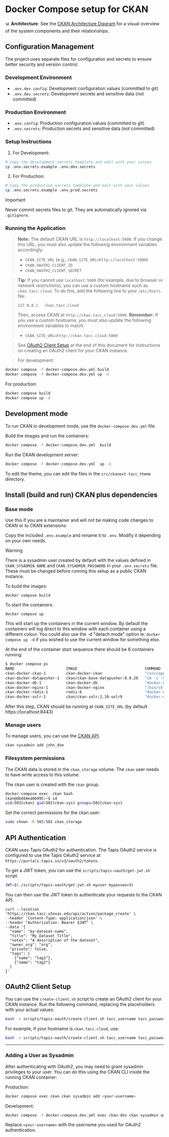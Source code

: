 # Docker Compose setup for CKAN

📊 **Architecture**: See the [CKAN Architecture Diagram](architecture-diagram.md) for a visual overview of the system components and their relationships.

## Configuration Management

The project uses separate files for configuration and secrets to ensure better security and version control:

### Development Environment

- `.env.dev.config`: Development configuration values (committed to git)
- `.env.dev.secrets`: Development secrets and sensitive data (not committed)

### Production Environment

- `.env.config`: Production configuration values (committed to git)
- `.env.secrets`: Production secrets and sensitive data (not committed)

### Setup Instructions

1. For Development:

```bash
# Copy the development secrets template and edit with your values
cp .env.secrets.example .env.dev.secrets
```

2. For Production:

```bash
# Copy the production secrets template and edit with your values
cp .env.secrets.example .env.prod.secrets
```

> [!IMPORTANT]
> Never commit secrets files to git. They are automatically ignored via `.gitignore`.

### Running the Application

> **Note:** The default CKAN URL is `http://localhost:5000`.
> If you change this URL, you must also update the following environment variables accordingly:
>
> - `CKAN_SITE_URL` (e.g., `CKAN_SITE_URL=http://localhost:5000`)
> - `CKAN_OAUTH2_CLIENT_ID`
> - `CKAN_OAUTH2_CLIENT_SECRET`

> **Tip:** If you cannot use `localhost:5000` (for example, due to browser or network restrictions), you can use a custom hostname such as `ckan.tacc.cloud`.
> To do this, add the following line to your `/etc/hosts` file:
>
> ```
> 127.0.0.1   ckan.tacc.cloud
> ```
>
> Then, access CKAN at `http://ckan.tacc.cloud:5000`.
> **Remember:** If you use a custom hostname, you must also update the following environment variables to match:
>
> - `CKAN_SITE_URL=http://ckan.tacc.cloud:5000`

> See [OAuth2 Client Setup](#oauth2-client-setup) at the end of this document for instructions on creating an OAuth2 client for your CKAN instance.

> For development:

```bash
docker compose -f docker-compose.dev.yml build
docker compose -f docker-compose.dev.yml up -d
```

For production:

```bash
docker compose build
docker compose up -d
```

## Development mode

To run CKAN in development mode, use the `docker-compose.dev.yml` file.

Build the images and run the containers:

```bash
docker compose -f docker-compose.dev.yml  build
```

Run the CKAN development server:

```bash
docker compose -f docker-compose.dev.yml  up -d
```

To edit the theme, you can edit the files in the `src/ckanext-tacc_theme` directory.

## Install (build and run) CKAN plus dependencies

### Base mode

Use this if you are a maintainer and will not be making code changes to CKAN or to CKAN extensions

Copy the included `.env.example` and rename it to `.env`. Modify it depending on your own needs.

> [!WARNING]
> There is a sysadmin user created by default with the values defined in `CKAN_SYSADMIN_NAME` and `CKAN_SYSADMIN_PASSWORD` in your `.env.secrets` file. These must be changed before running this setup as a public CKAN instance.

To build the images:

    docker compose build

To start the containers:

    docker compose up

This will start up the containers in the current window. By default the containers will log direct to this window with each container
using a different colour. You could also use the -d "detach mode" option ie: `docker compose up -d` if you wished to use the current
window for something else.

At the end of the container start sequence there should be 6 containers running:

```bash
$ docker compose ps
NAME                       IMAGE                              COMMAND                  SERVICE      CREATED         STATUS                   PORTS
ckan-docker-ckan-1         ckan-docker-ckan                   "/srv/app/start_ckan…"   ckan         4 minutes ago   Up 3 minutes (healthy)   5000/tcp
ckan-docker-datapusher-1   ckan/ckan-base-datapusher:0.0.20   "sh -c 'uwsgi --plug…"   datapusher   4 minutes ago   Up 4 minutes (healthy)   8800/tcp
ckan-docker-db-1           ckan-docker-db                     "docker-entrypoint.s…"   db           4 minutes ago   Up 4 minutes (healthy)
ckan-docker-nginx-1        ckan-docker-nginx                  "/bin/sh -c 'openssl…"   nginx        4 minutes ago   Up 2 minutes             80/tcp, 0.0.0.0:8443->443/tcp
ckan-docker-redis-1        redis:6                            "docker-entrypoint.s…"   redis        4 minutes ago   Up 4 minutes (healthy)
ckan-docker-solr-1         ckan/ckan-solr:2.10-solr9          "docker-entrypoint.s…"   solr         4 minutes ago   Up 4 minutes (healthy)
```

After this step, CKAN should be running at `CKAN_SITE_URL` (by default https://localhost:8443)

### Manage users

To manage users, you can use the [CKAN API](https://docs.ckan.org/en/2.9/api/index.html).

```bash
ckan sysadmin add john_doe
```

### Filesystem permissions

The CKAN data is stored in the `ckan_storage` volume. The `ckan` user needs to have write access to this volume.

The ckan user is created with the `ckan` group.

```bash
docker-compose exec  ckan bash
ckan@dbdd4ea66995:~$ id
uid=503(ckan) gid=502(ckan-sys) groups=502(ckan-sys)
```

Set the correct permissions for the ckan user:

```bash
sudo chown -R 503:502 ckan_storage
```

## API Authentication

CKAN uses Tapis OAuth2 for authentication. The Tapis OAuth2 service is configured to use the Tapis OAuth2 service at `https://portals.tapis.io/v3/oauth2/tokens`.

To get a JWT token, you can use the `scripts/tapis-oauth/get-jwt.sh` script.

```bash
JWT=$(./scripts/tapis-oauth/get-jwt.sh myuser mypassword)
```

You can then use the JWT token to authenticate your requests to the CKAN API.

```
curl --location 'https://ckan.tacc.utexas.edu/api/action/package_create' \
--header 'Content-Type: application/json' \
--header "Authorization: Bearer $JWT" \
--data '{
  "name": "my-dataset-name",
  "title": "My Dataset Title",
  "notes": "A description of the dataset",
  "owner_org": "org",
  "private": false,
  "tags": [
    {"name": "tag1"},
    {"name": "tag2"}
  ]
}'
```

## OAuth2 Client Setup

You can use the `create-client.sh` script to create an OAuth2 client for your CKAN instance. Run the following command, replacing the placeholders with your actual values:

```bash
bash -x scripts/tapis-oauth/create-client.sh tacc_username tacc_password client-name http://your_hostname:5000/oauth2/callback
```

For example, if your hostname is `ckan.tacc.cloud`, use:

```bash
bash -x scripts/tapis-oauth/create-client.sh tacc_username tacc_password ckan-tacc-cloud http://ckan.tacc.cloud:5000/oauth2/callback
```

---

### Adding a User as Sysadmin

After authenticating with OAuth2, you may need to grant sysadmin privileges to your user. You can do this using the CKAN CLI inside the running CKAN container:

Production:

```bash
docker compose exec ckan ckan sysadmin add <your-username>
```

Development:

```bash
docker compose -f docker-compose.dev.yml exec ckan-dev ckan sysadmin add <your-username>
```

Replace `<your-username>` with the username you used for OAuth2 authentication.
